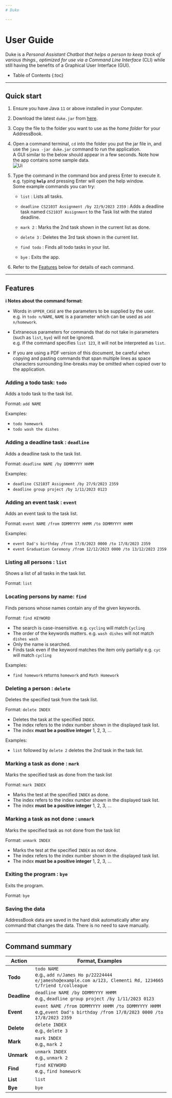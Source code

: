 ```yaml
---
# Duke

---
```

# User Guide
Duke is a *Personal Assistant Chatbot that helps a person to keep track of various things., optimized for use via a Command Line Interface* (CLI) while still having the benefits of a Graphical User Interface (GUI).

* Table of Contents
  {:toc}

--------------------------------------------------------------------------------------------------------------------

## Quick start

1. Ensure you have Java `11` or above installed in your Computer.

2. Download the latest `duke.jar` from [here](https://github.com/wqseemingly/ip/releases).

3. Copy the file to the folder you want to use as the _home folder_ for your AddressBook.

4. Open a command terminal, `cd` into the folder you put the jar file in, and use the `java -jar duke.jar` command to run the application.<br>
   A GUI similar to the below should appear in a few seconds. Note how the app contains some sample data.<br>
   ![Ui](Ui.png)

5. Type the command in the command box and press Enter to execute it. e.g. typing **`help`** and pressing Enter will open the help window.<br>
   Some example commands you can try:

    * `list` : Lists all tasks.

    * `deadline CS2103T Assignment /by 22/9/2023 2359` : Adds a deadline task named `CS2103T Assignment` to the Task list with the stated deadline.

    * `mark 2` : Marks the 2nd task shown in the current list as done.

    * `delete 3` : Deletes the 3rd task shown in the current list.

    * `find todo` : Finds all todo tasks in your list.

    * `bye` : Exits the app.

6. Refer to the [Features](#features) below for details of each command.

--------------------------------------------------------------------------------------------------------------------

## Features

<div markdown="block" class="alert alert-info">

**:information_source: Notes about the command format:**<br>

* Words in `UPPER_CASE` are the parameters to be supplied by the user.<br>
  e.g. in `todo n/NAME`, `NAME` is a parameter which can be used as `add n/homework`.

* Extraneous parameters for commands that do not take in parameters (such as `list`, `bye`) will  not be ignored.<br>
  e.g. if the command specifies `list 123`, it will not be interpreted as `list`.

* If you are using a PDF version of this document, be careful when copying and pasting commands that span multiple lines as space characters surrounding line-breaks may be omitted when copied over to the application.
</div>

### Adding a todo task: `todo`

Adds a todo task to the task list.

Format: `add NAME`

Examples:
* `todo homework`
* `todo wash the dishes`

### Adding a deadline task : `deadline`

Adds a deadline task to the task list.

Format: `deadline NAME /by DDMMYYYY HHMM`

Examples:
*  `deadline CS2103T Assignment /by 27/9/2023 2359`
*  `deadline group project /by 1/11/2023 0123`

### Adding an event task : `event`

Adds an event task to the task list.

Format: `event NAME /from DDMMYYYY HHMM /to DDMMYYYY HHMM`

Examples:
*  `event Dad's birthday /from 17/8/2023 0000 /to 17/8/2023 2359`
*  `event Graduation Ceremony /from 12/12/2023 0000 /to 13/12/2023 2359`

### Listing all persons : `list`

Shows a list of all tasks in the task list.

Format: `list`

### Locating persons by name: `find`

Finds persons whose names contain any of the given keywords.

Format: `find KEYWORD`

* The search is case-insensitive. e.g. `cycling` will match `Cycling`
* The order of the keywords matters. e.g. `wash dishes` will not match `dishes wash`
* Only the name is searched.
* Finds task even if the keyword matches the item only partially e.g. `cyc` will match `cycling`

Examples:
* `find homework` returns `homework` and `Math Homework`

### Deleting a person : `delete`

Deletes the specified task from the task list.

Format: `delete INDEX`

* Deletes the task at the specified `INDEX`.
* The index refers to the index number shown in the displayed task list.
* The index **must be a positive integer** 1, 2, 3, …​

Examples:
* `list` followed by `delete 2` deletes the 2nd task in the task list.

### Marking a task as done : `mark`

Marks the specified task as done from the task list

Format: `mark INDEX`

* Marks the test at the specified `INDEX` as done.
* The index refers to the index number shown in the displayed task list.
* The index **must be a positive integer** 1, 2, 3, …​

### Marking a task as not done : `unmark`

Marks the specified task as not done from the task list

Format: `unmark INDEX`

* Marks the test at the specified `INDEX` as not done.
* The index refers to the index number shown in the displayed task list.
* The index **must be a positive integer** 1, 2, 3, …​

### Exiting the program : `bye`

Exits the program.

Format: `bye`

### Saving the data

AddressBook data are saved in the hard disk automatically after any command that changes the data. There is no need to save manually.

--------------------------------------------------------------------------------------------------------------------
## Command summary

| Action       | Format, Examples                                                                                                           |
|--------------|----------------------------------------------------------------------------------------------------------------------------|
| **Todo**     | `todo NAME` <br> e.g., `add n/James Ho p/22224444 e/jamesho@example.com a/123, Clementi Rd, 1234665 t/friend t/colleague`  |
| **Deadline** | `deadline NAME /by DDMMYYYY HHMM`<br> e.g., `deadline group project /by 1/11/2023 0123`                                    |
| **Event**    | `event NAME /from DDMMYYYY HHMM /to DDMMYYYY HHMM`<br> e.g.,`event Dad's birthday /from 17/8/2023 0000 /to 17/8/2023 2359` |
| **Delete**   | `delete INDEX`<br> e.g., `delete 3`                                                                                        |
| **Mark**     | `mark INDEX`<br> e.g., `mark 2`                                                                                            |
| **Unmark**   | `unmark INDEX`<br> e.g., `unmark 2`                                                                                        |
| **Find**     | `find KEYWORD`<br> e.g., `find homework`                                                                                   |
| **List**     | `list`                                                                                                                     |
| **Bye**      | `bye`                                                                                                                      |